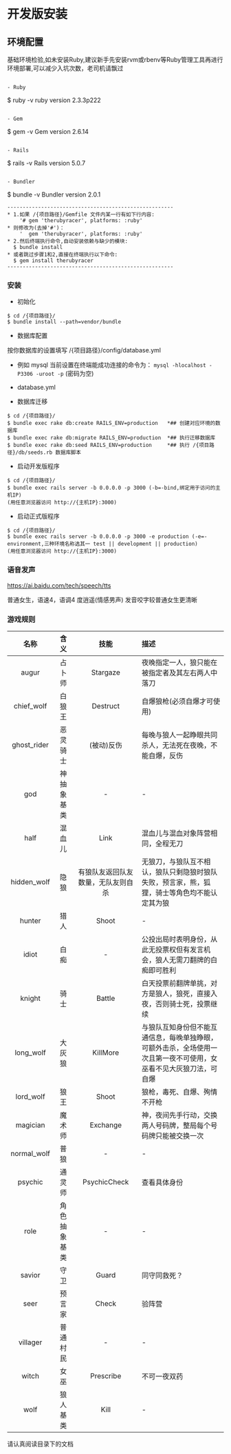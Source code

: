 # 开发版安装

## 环境配置

基础环境检验,如未安装Ruby,建议新手先安装rvm或rbenv等Ruby管理工具再进行环境部署,可以减少入坑次数，老司机请飘过
```

- Ruby

```
$ ruby -v
ruby version 2.3.3p222
 ```

- Gem

```
$ gem -v
Gem version 2.6.14
```

- Rails

```
$ rails -v
Rails version 5.0.7
```

- Bundler

```
$ bundle -v
Bundler version 2.0.1
```
------------------------------------------------------
* 1.如果 /{项目路径}/Gemfile 文件内某一行有如下行内容:
    '# gem 'therubyracer', platforms: :ruby'
* 则修改为(去掉'#')：
    '  gem 'therubyracer', platforms: :ruby'  
* 2.然后终端执行命令,自动安装依赖与缺少的模块:
  $ bundle install
* 或者跳过步骤1和2,直接在终端执行以下命令:
  $ gem install therubyracer
------------------------------------------------------
```

### 安装

- 初始化

```
$ cd /{项目路径}/
$ bundle install --path=vendor/bundle
```

- 数据库配置

按你数据库的设置填写 /{项目路径}/config/database.yml

* 例如 mysql 当前设置在终端能成功连接的命令为： `mysql -hlocalhost -P3306 -uroot -p` (密码为空)
* database.yml


* 数据库迁移

```
$ cd /{项目路径}/
$ bundle exec rake db:create RAILS_ENV=production   *## 创建对应环境的数据库
$ bundle exec rake db:migrate RAILS_ENV=production  *## 执行迁移数据库
$ bundle exec rake db:seed RAILS_ENV=production     *## 执行 /{项目路径}/db/seeds.rb 数据库脚本
```

* 启动开发版程序

```
$ cd /{项目路径}/
$ bundle exec rails server -b 0.0.0.0 -p 3000 (-b=-bind,绑定用于访问的主机IP)
(用任意浏览器访问 http://{主机IP}:3000)
```

* 启动正式版程序

```
$ cd /{项目路径}/
$ bundle exec rails server -b 0.0.0.0 -p 3000 -e production (-e=-environment,三种环境名称选其一 test || development || production)
(用任意浏览器访问 http://{主机IP}:3000)
```

### 语音发声

https://ai.baidu.com/tech/speech/tts

普通女生，语速4，语调4 
度逍遥(情感男声) 发音咬字较普通女生更清晰

### 游戏规则

名称|含义|技能|描述
:--:|:--:|:--:|:--
augur|占卜师|Stargaze|夜晚指定一人，狼只能在被指定者及其左右两人中落刀
chief_wolf|白狼王|Destruct|自爆狼枪(必须自爆才可使用)
ghost_rider|恶灵骑士|(被动)反伤|每晚与狼人一起睁眼共同杀人，无法死在夜晚，不能自爆，反伤
god|神抽象基类|-|-
half|混血儿|Link|混血儿与混血对象阵营相同，全程无刀
hidden_wolf|隐狼|有狼队友返回队友数量，无队友则自杀|无狼刀，与狼队互不相认，狼队只剩隐狼时狼队失败，预言家，熊，狐狸，骑士等角色均不能认定其为狼
hunter|猎人|Shoot|-
idiot|白痴|-|公投出局时表明身份，从此无投票权但有发言机会，狼人无需刀翻牌的白痴即可胜利
knight|骑士|Battle|白天投票前翻牌单挑，对方是狼人，狼死，直接入夜，否则骑士死，投票继续
long_wolf|大灰狼|KillMore|与狼队互知身份但不能互通信息，每晚单独睁眼，可额外击杀，全场使用一次且第一夜不可使用，女巫看不见大灰狼刀法，可自爆
lord_wolf|狼王|Shoot|狼枪，毒死、自爆、殉情不开枪
magician|魔术师|Exchange|神，夜间先手行动，交换两人号码牌，整局每个号码牌只能被交换一次
normal_wolf|普狼|-|-
psychic|通灵师|PsychicCheck|查看具体身份
role|角色抽象基类|-|-
savior|守卫|Guard|同守同救死？
seer|预言家|Check|验阵营
villager|普通村民|-|-
witch|女巫|Prescribe|不可一夜双药
wolf|狼人基类|Kill|-


请认真阅读目录下的文档

